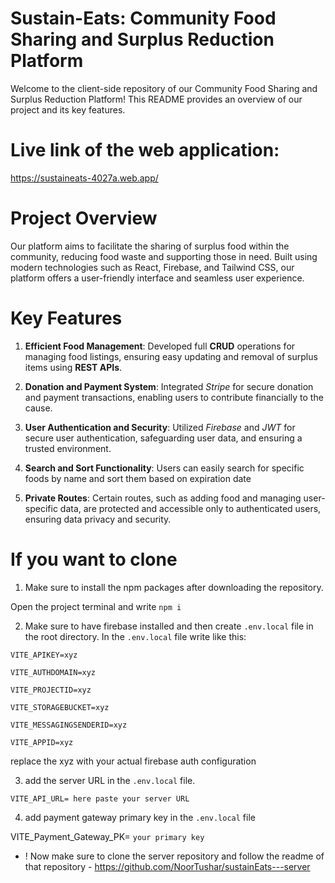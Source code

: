 # Sustain-Eats: Community Food Sharing and Surplus Reduction Platform

Welcome to the client-side repository of our Community Food Sharing and Surplus Reduction Platform! This README provides an overview of our project and its key features.

# Live link of the web application:

https://sustaineats-4027a.web.app/

# Project Overview

Our platform aims to facilitate the sharing of surplus food within the community, reducing food waste and supporting those in need. Built using modern technologies such as React, Firebase, and Tailwind CSS, our platform offers a user-friendly interface and seamless user experience.

# Key Features

1. **Efficient Food Management**: Developed full **CRUD** operations for managing food listings, ensuring easy updating and removal of surplus items using **REST APIs**.

2. **Donation and Payment System**: Integrated _Stripe_ for secure donation and payment transactions, enabling users to contribute financially to the cause.

3. **User Authentication and Security**: Utilized _Firebase_ and _JWT_ for secure user authentication, safeguarding user data, and ensuring a trusted environment.

4. **Search and Sort Functionality**: Users can easily search for specific foods by name and sort them based on expiration date

5. **Private Routes**: Certain routes, such as adding food and managing user-specific data, are protected and accessible only to authenticated users, ensuring data privacy and security.

# If you want to clone

1. Make sure to install the npm packages after downloading the repository.

Open the project terminal and write `npm i`

2. Make sure to have firebase installed and then create `.env.local` file in the root directory. In the `.env.local` file write like this:

```
VITE_APIKEY=xyz

VITE_AUTHDOMAIN=xyz

VITE_PROJECTID=xyz

VITE_STORAGEBUCKET=xyz

VITE_MESSAGINGSENDERID=xyz

VITE_APPID=xyz
```

replace the xyz with your actual firebase auth configuration

3. add the server URL in the `.env.local` file.

```
VITE_API_URL= here paste your server URL
```

4. add payment gateway primary key in the `.env.local` file

VITE_Payment_Gateway_PK= `your primary key`

-  ! Now make sure to clone the server repository and follow the readme of that repository - https://github.com/NoorTushar/sustainEats---server
